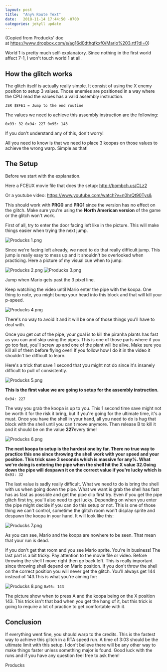 ```yaml
---
layout: post
title:  "Any% Route Text"
date:   2018-11-14 17:44:50 -0700
categories: jekyll update
---
```




(Copied from Producks' doc at <https://www.dropbox.com/s/ag16d0dthqfkxf0/Mario%203.rtf?dl=0>)

World 1 is pretty much self-explanatory. Since nothing in the first world affect 7-1, I won't touch world 1 at all.

How the glitch works
--------------------

The glitch itself is actually really simple. It consist of using the X enemy position to setup 3 values. Those enemies are positioned in a way where the CPU read the values has a valid assembly instruction.

`JSR $8FE1 = Jump to the end routine`

The values we need to achieve this assembly instruction are the following:

`0x93: 32 0x94: 227 0x95: 143`

If you don't understand any of this, don't worry!

All you need to know is that we need to place 3 koopas on those values to achieve the wrong warp. Simple as that!

The Setup
---------

Before we start with the explanation.

Here a FCEUX movie file that does the setup: <http://bombch.us/CLz2>

Or a youtube video: <https://www.youtube.com/watch?v=n0hrQt90Tys&>

This should work with **PRG0** and **PRG1** since the version has no effect on the glitch. Make sure you're using the **North American version** of the game or the glitch won't work.

First of all, try to enter the door facing left like in the picture. This will make things easier when trying the next jump.

![Producks 1.png](/assets/any_percent/Producks_1.png)

Since we're facing left already, we need to do that really difficult jump. This jump is really easy to mess up and it shouldn't be overlooked when practicing. Here a picture of my visual cue when to jump:

![Producks 2.png](/assets/any_percent/Producks_2.png)
![Producks 3.png](/assets/any_percent/Producks_3.png)

Jump when Mario gets past the 3 pixel line.

Keep watching the video until Mario enter the pipe with the koopa. One thing to note, you might bump your head into this block and that will kill your p-speed.

![Producks 4.png](/assets/any_percent/Producks_4.png)

There's no way to avoid it and it will be one of those things you'll have to deal with.

Once you get out of the pipe, your goal is to kill the piranha plants has fast as you can and skip using the pipes. This is one of those parts where if you go too fast, you'll screw up and one of the plant will be alive. Make sure you kill all of them before flying over! If you follow how I do it in the video it shouldn't be difficult to learn.

Here's a trick that save 1 second that you might not do since it's insanely difficult to pull of consistently.

![Producks 5.png](/assets/any_percent/Producks_5.png)

**This is the first value we are going to setup for the assembly instruction.**

`0x94: 227`

The way you grab the koopa is up to you. This 1 second time save might not be worth it for the risk it bring, but if you're going for the ultimate time, it's a must. Once you have the shell in your hand, all you need to do is hug that block with the shell until you can't move anymore. Then release B to kill it and it should be on the value **227**every time!

![Producks 6.png](/assets/any_percent/Producks_6.png)

**The next koopa to setup is the hardest one by far. There no true way to practice this one since throwing the shell work with your speed and your position. This trick save 3 seconds which is massive for any%. What we're doing is entering the pipe when the shell hit the X value 32.Going down the pipe will despawn it on the correct value if you're lucky which is**\
`0x93: 32`

The last value is sadly really difficult. What we need to do is bring the shell with us when going down the pipe. What we want is grab the shell has fast has as fast as possible and get the pipe clip first try. Even if you get the pipe glitch first try, you'll also need to get lucky. Depending on when you enter the pipe might decide if you can do this setup or not. This is one of those thing we can't control, sometime the glitch room won't display sprite and despawn the koopa in your hand. It will look like this:

![Producks 7.png](/assets/any_percent/Producks_7.png)

As you can see, Mario and the koopa are nowhere to be seen. That mean that your run is dead.

If you don't get that room and you see Mario sprite. You're in business! The last part is a bit tricky. Pay attention to the movie file or video. Before throwing the shell I move right then go back left. This is really important since throwing shell depend on Mario position. If you don't throw the shell on the correct position you will never get the glitch. You'll always get 144 instead of 143.This is what you're aiming for:

![Producks 8.png](/assets/any_percent/Producks_8.png)
`0x95: 143`

The picture show when to press A and the koopa being on the X position 143. This trick isn't that bad when you get the hang of it, but this trick is going to require a lot of practice to get comfortable with it.

Conclusion
----------

If everything went fine, you should warp to the credits. This is the fastest way to achieve this glitch in a RTA speed run. A time of 3:03 should be the ultimate limit with this setup. I don't believe there will be any other way to make things faster unless something major is found. Good luck with the runs and if you have any question feel free to ask them!

Producks
